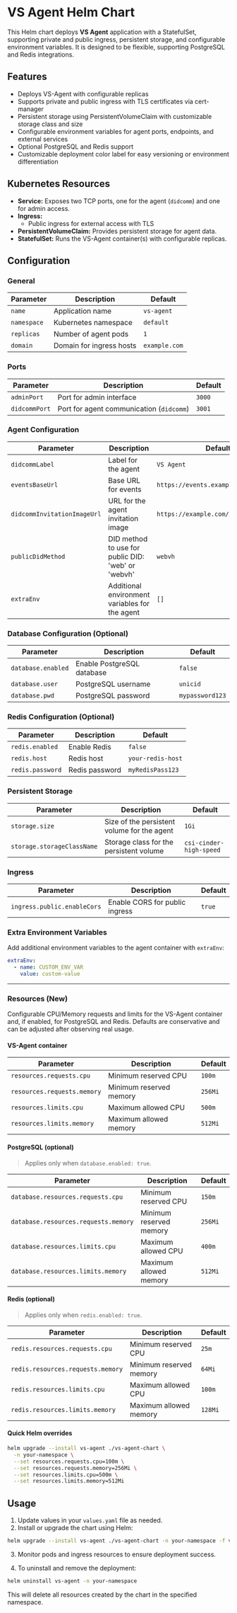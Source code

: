 # VS Agent Helm Chart

This Helm chart deploys **VS Agent** application with a StatefulSet, supporting private and public ingress, persistent storage, and configurable environment variables. It is designed to be flexible, supporting PostgreSQL and Redis integrations.

## Features

* Deploys VS-Agent with configurable replicas
* Supports private and public ingress with TLS certificates via cert-manager
* Persistent storage using PersistentVolumeClaim with customizable storage class and size
* Configurable environment variables for agent ports, endpoints, and external services
* Optional PostgreSQL and Redis support
* Customizable deployment color label for easy versioning or environment differentiation

## Kubernetes Resources

* **Service:** Exposes two TCP ports, one for the agent (`didcomm`) and one for admin access.
* **Ingress:**
  * Public ingress for external access with TLS
* **PersistentVolumeClaim:** Provides persistent storage for agent data.
* **StatefulSet:** Runs the VS-Agent container(s) with configurable replicas.

## Configuration

### General

| Parameter                      | Description                                 | Default       |
| ------------------------------ | ------------------------------------------- | ------------- |
| `name`                         | Application name                            | `vs-agent`    |
| `namespace`                    | Kubernetes namespace                        | `default`     |
| `replicas`                     | Number of agent pods                        | `1`           |
| `domain`                       | Domain for ingress hosts                    | `example.com` |

### Ports

| Parameter     | Description                              | Default |
| ------------- | ---------------------------------------- | ------- |
| `adminPort`   | Port for admin interface                 | `3000`  |
| `didcommPort`   | Port for agent communication (`didcomm`) | `3001`  |

### Agent Configuration

| Parameter                  | Description                                      | Default                          |
| -------------------------- | ------------------------------------------------ | -------------------------------- |
| `didcommLabel`                | Label for the agent                              | `VS Agent`                      |
| `eventsBaseUrl`            | Base URL for events                              | `https://events.example.com`    |
| `didcommInvitationImageUrl`  | URL for the agent invitation image               | `https://example.com/invitation.png` |
| `publicDidMethod`          | DID method to use for public DID: 'web' or 'webvh' | `webvh` |
| `extraEnv`                 | Additional environment variables for the agent   | `[]`                            |

### Database Configuration (Optional)

| Parameter                  | Description                                      | Default                          |
| -------------------------- | ------------------------------------------------ | -------------------------------- |
| `database.enabled`         | Enable PostgreSQL database                       | `false`                         |
| `database.user`            | PostgreSQL username                              | `unicid`                        |
| `database.pwd`             | PostgreSQL password                              | `mypassword123`                 |

### Redis Configuration (Optional)

| Parameter                  | Description                                      | Default                          |
| -------------------------- | ------------------------------------------------ | -------------------------------- |
| `redis.enabled`            | Enable Redis                                     | `false`                         |
| `redis.host`               | Redis host                                       | `your-redis-host`               |
| `redis.password`           | Redis password                                   | `myRedisPass123`                |

### Persistent Storage

| Parameter                  | Description                                      | Default                          |
| -------------------------- | ------------------------------------------------ | -------------------------------- |
| `storage.size`             | Size of the persistent volume for the agent      | `1Gi`                           |
| `storage.storageClassName` | Storage class for the persistent volume          | `csi-cinder-high-speed`         |

### Ingress

| Parameter                      | Description                                 | Default       |
| ------------------------------ | ------------------------------------------- | ------------- |
| `ingress.public.enableCors`    | Enable CORS for public ingress              | `true`        |

### Extra Environment Variables

Add additional environment variables to the agent container with `extraEnv`:

```yaml
extraEnv:
  - name: CUSTOM_ENV_VAR
    value: custom-value
```

---

### Resources (New)

Configurable CPU/Memory requests and limits for the VS-Agent container and, if enabled, for PostgreSQL and Redis. Defaults are conservative and can be adjusted after observing real usage.

#### VS-Agent container

| Parameter                   | Description                    | Default |
| --------------------------- | ------------------------------ | ------- |
| `resources.requests.cpu`    | Minimum reserved CPU           | `100m`  |
| `resources.requests.memory` | Minimum reserved memory        | `256Mi` |
| `resources.limits.cpu`      | Maximum allowed CPU            | `500m`  |
| `resources.limits.memory`   | Maximum allowed memory         | `512Mi` |

#### PostgreSQL (optional)

> Applies only when `database.enabled: true`.

| Parameter                                  | Description              | Default |
| ------------------------------------------ | ------------------------ | ------- |
| `database.resources.requests.cpu`          | Minimum reserved CPU     | `150m`  |
| `database.resources.requests.memory`       | Minimum reserved memory  | `256Mi` |
| `database.resources.limits.cpu`            | Maximum allowed CPU      | `400m`  |
| `database.resources.limits.memory`         | Maximum allowed memory   | `512Mi` |

#### Redis (optional)

> Applies only when `redis.enabled: true`.

| Parameter                             | Description               | Default |
| ------------------------------------- | ------------------------- | ------- |
| `redis.resources.requests.cpu`        | Minimum reserved CPU      | `25m`   |
| `redis.resources.requests.memory`     | Minimum reserved memory   | `64Mi`  |
| `redis.resources.limits.cpu`          | Maximum allowed CPU       | `100m`  |
| `redis.resources.limits.memory`       | Maximum allowed memory    | `128Mi` |

#### Quick Helm overrides

```bash
helm upgrade --install vs-agent ./vs-agent-chart \
  -n your-namespace \
  --set resources.requests.cpu=100m \
  --set resources.requests.memory=256Mi \
  --set resources.limits.cpu=500m \
  --set resources.limits.memory=512Mi
```

## Usage

1. Update values in your `values.yaml` file as needed.
2. Install or upgrade the chart using Helm:

```bash
helm upgrade --install vs-agent ./vs-agent-chart -n your-namespace -f values.yaml
```

3. Monitor pods and ingress resources to ensure deployment success.

4. To uninstall and remove the deployment:

```bash
helm uninstall vs-agent -n your-namespace
```

This will delete all resources created by the chart in the specified namespace.